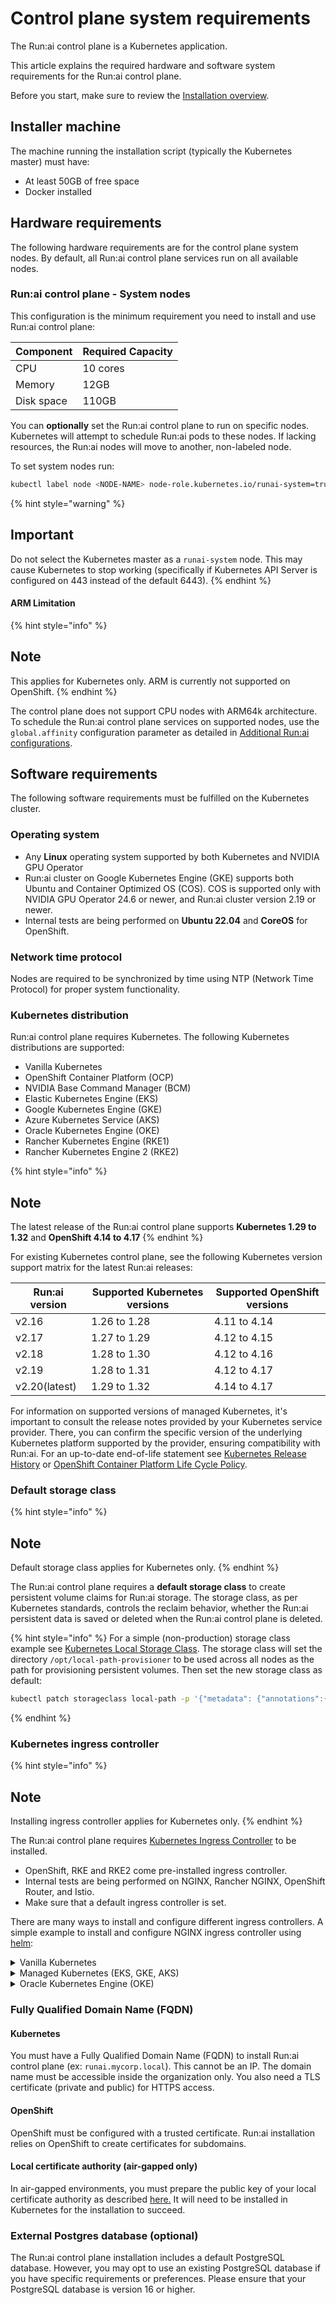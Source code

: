 # Control plane system requirements

The Run:ai control plane is a Kubernetes application.

This article explains the required hardware and software system requirements for the Run:ai control plane.

Before you start, make sure to review the [Installation overview](./).

## Installer machine

The machine running the installation script (typically the Kubernetes master) must have:

* At least 50GB of free space
* Docker installed

## Hardware requirements

The following hardware requirements are for the control plane system nodes. By default, all Run:ai control plane services run on all available nodes.

### Run:ai control plane - System nodes

This configuration is the minimum requirement you need to install and use Run:ai control plane:

| Component  | Required Capacity |
| ---------- | ----------------- |
| CPU        | 10 cores          |
| Memory     | 12GB              |
| Disk space | 110GB             |

You can **optionally** set the Run:ai control plane to run on specific nodes. Kubernetes will attempt to schedule Run:ai pods to these nodes. If lacking resources, the Run:ai nodes will move to another, non-labeled node.

To set system nodes run:

```bash
kubectl label node <NODE-NAME> node-role.kubernetes.io/runai-system=true
```

{% hint style="warning" %}
## Important

Do not select the Kubernetes master as a `runai-system` node. This may cause Kubernetes to stop working (specifically if Kubernetes API Server is configured on 443 instead of the default 6443).
{% endhint %}

#### ARM Limitation

{% hint style="info" %}
## Note

This applies for Kubernetes only. ARM is currently not supported on OpenShift.
{% endhint %}

The control plane does not support CPU nodes with ARM64k architecture. To schedule the Run:ai control plane services on supported nodes, use the `global.affinity` configuration parameter as detailed in [Additional Run:ai configurations](backend.md#additional-runai-configurations-optional).

## Software requirements

The following software requirements must be fulfilled on the Kubernetes cluster.

### Operating system

* Any **Linux** operating system supported by both Kubernetes and NVIDIA GPU Operator
* Run:ai cluster on Google Kubernetes Engine (GKE) supports both Ubuntu and Container Optimized OS (COS). COS is supported only with NVIDIA GPU Operator 24.6 or newer, and Run:ai cluster version 2.19 or newer.
* Internal tests are being performed on **Ubuntu 22.04** and **CoreOS** for OpenShift.

### Network time protocol

Nodes are required to be synchronized by time using NTP (Network Time Protocol) for proper system functionality.

### Kubernetes distribution

Run:ai control plane requires Kubernetes. The following Kubernetes distributions are supported:

* Vanilla Kubernetes
* OpenShift Container Platform (OCP)
* NVIDIA Base Command Manager (BCM)
* Elastic Kubernetes Engine (EKS)
* Google Kubernetes Engine (GKE)
* Azure Kubernetes Service (AKS)
* Oracle Kubernetes Engine (OKE)
* Rancher Kubernetes Engine (RKE1)
* Rancher Kubernetes Engine 2 (RKE2)

{% hint style="info" %}
## Note

The latest release of the Run:ai control plane supports **Kubernetes 1.29 to 1.32** and **OpenShift 4.14 to 4.17**
{% endhint %}

For existing Kubernetes control plane, see the following Kubernetes version support matrix for the latest Run:ai releases:

| Run:ai version | Supported Kubernetes versions | Supported OpenShift versions |
| -------------- | ----------------------------- | ---------------------------- |
| v2.16          | 1.26 to 1.28                  | 4.11 to 4.14                 |
| v2.17          | 1.27 to 1.29                  | 4.12 to 4.15                 |
| v2.18          | 1.28 to 1.30                  | 4.12 to 4.16                 |
| v2.19          | 1.28 to 1.31                  | 4.12 to 4.17                 |
| v2.20(latest)  | 1.29 to 1.32                  | 4.14 to 4.17                 |

For information on supported versions of managed Kubernetes, it's important to consult the release notes provided by your Kubernetes service provider. There, you can confirm the specific version of the underlying Kubernetes platform supported by the provider, ensuring compatibility with Run:ai. For an up-to-date end-of-life statement see [Kubernetes Release History](https://kubernetes.io/releases/) or [OpenShift Container Platform Life Cycle Policy](https://access.redhat.com/support/policy/updates/openshift).

### Default storage class

{% hint style="info" %}
## Note

Default storage class applies for Kubernetes only.
{% endhint %}

The Run:ai control plane requires a **default storage class** to create persistent volume claims for Run:ai storage. The storage class, as per Kubernetes standards, controls the reclaim behavior, whether the Run:ai persistent data is saved or deleted when the Run:ai control plane is deleted.

{% hint style="info" %}
For a simple (non-production) storage class example see [Kubernetes Local Storage Class](https://kubernetes.io/docs/concepts/storage/storage-classes/#local). The storage class will set the directory `/opt/local-path-provisioner` to be used across all nodes as the path for provisioning persistent volumes. Then set the new storage class as default:

```bash
kubectl patch storageclass local-path -p '{"metadata": {"annotations":{"storageclass.kubernetes.io/is-default-class":"true"}}}'
```
{% endhint %}

### Kubernetes ingress controller

{% hint style="info" %}
## Note

Installing ingress controller applies for Kubernetes only.
{% endhint %}

The Run:ai control plane requires [Kubernetes Ingress Controller](https://kubernetes.io/docs/concepts/services-networking/ingress-controllers/) to be installed.

* OpenShift, RKE and RKE2 come pre-installed ingress controller.
* Internal tests are being performed on NGINX, Rancher NGINX, OpenShift Router, and Istio.
* Make sure that a default ingress controller is set.

There are many ways to install and configure different ingress controllers. A simple example to install and configure NGINX ingress controller using [helm](https://helm.sh/):

<details>

<summary>Vanilla Kubernetes</summary>

Run the following commands:

```bash
helm repo add ingress-nginx https://kubernetes.github.io/ingress-nginx
helm repo update
helm upgrade -i nginx-ingress ingress-nginx/ingress-nginx \
    --namespace nginx-ingress --create-namespace \
    --set controller.kind=DaemonSet \
    --set controller.service.externalIPs="{<INTERNAL-IP>,<EXTERNAL-IP>}" # Replace <INTERNAL-IP> and <EXTERNAL-IP> with the internal and external IP addresses of one of the nodes
```

</details>

<details>

<summary>Managed Kubernetes (EKS, GKE, AKS)</summary>

Run the following commands:

```bash
helm repo add ingress-nginx https://kubernetes.github.io/ingress-nginx
helm repo update
helm install nginx-ingress ingress-nginx/ingress-nginx \
    --namespace nginx-ingress --create-namespace
```

</details>

<details>

<summary>Oracle Kubernetes Engine (OKE)</summary>

Run the following commands:

```bash
helm repo add ingress-nginx https://kubernetes.github.io/ingress-nginx
helm repo update
helm install nginx-ingress ingress-nginx/ingress-nginx \
    --namespace ingress-nginx --create-namespace \
    --set controller.service.annotations.oci.oraclecloud.com/load-balancer-type=nlb \
    --set controller.service.annotations.oci-network-load-balancer.oraclecloud.com/is-preserve-source=True \
    --set controller.service.annotations.oci-network-load-balancer.oraclecloud.com/security-list-management-mode=None \
    --set controller.service.externalTrafficPolicy=Local \
    --set controller.service.annotations.oci-network-load-balancer.oraclecloud.com/subnet=<SUBNET-ID> # Replace <SUBNET-ID> with the subnet ID of one of your cluster
```

</details>

### Fully Qualified Domain Name (FQDN)

#### Kubernetes

You must have a Fully Qualified Domain Name (FQDN) to install Run:ai control plane (ex: `runai.mycorp.local`). This cannot be an IP. The domain name must be accessible inside the organization only. You also need a TLS certificate (private and public) for HTTPS access.

#### OpenShift

OpenShift must be configured with a trusted certificate. Run:ai installation relies on OpenShift to create certificates for subdomains.

#### Local certificate authority (air-gapped only)

In air-gapped environments, you must prepare the public key of your local certificate authority as described [here.](https://docs.run.ai/latest/admin/config/org-cert/) It will need to be installed in Kubernetes for the installation to succeed.

### External Postgres database (optional)

The Run:ai control plane installation includes a default PostgreSQL database. However, you may opt to use an existing PostgreSQL database if you have specific requirements or preferences. Please ensure that your PostgreSQL database is version 16 or higher.
